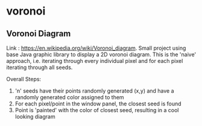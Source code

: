 # voronoi
## Voronoi Diagram 
Link : https://en.wikipedia.org/wiki/Voronoi_diagram.
Small project using base Java graphic library to display a 2D voronoi diagram. 
This is the 'naive' approach, i.e. iterating through every individual pixel and for each pixel iterating through all seeds.

 Overall Steps:
 1) 'n' seeds have their points randomly generated (x,y) and have a randomly generated color assigned to them
 2) For each pixel/point in the window panel, the closest seed is found
 3) Point is 'painted' with the color of closest seed, resulting in a cool looking diagram                                                                                                                                                      
